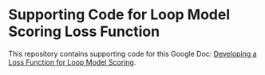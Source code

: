 # Supporting Code for Loop Model Scoring Loss Function

This repository contains supporting code for this Google Doc: [Developing a Loss Function for Loop Model Scoring](https://docs.google.com/document/d/14AJ9u2oGJiiJU1cWVDf_rC_WdJc0oOj1uIkXutOovQU/edit?usp=sharing).
